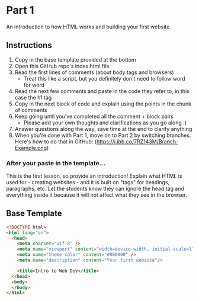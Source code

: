 # Part 1
An introduction to how HTML works and building your first website

## Instructions
1. Copy in the base template provided at the bottom
2. Open this GitHub repo's index.html file
3. Read the first lines of comments (about body tags and browsers)
    - Treat this like a script, but you definitely don't need to follow word for word
4. Read the next few comments and paste in the code they refer to, in this case the h1 tag
5. Copy in the next block of code and explain using the points in the chunk of comments
6. Keep going until you've completed all the comment + block pairs
    - Please add your own thoughts and clarifications as you go along :)
7. Answer questions along the way, save time at the end to clarify anything
8. When you're done with Part 1, move on to Part 2 by switching branches. Here's how to do that in GitHub:
    (https://i.ibb.co/7RZ143M/Branch-Example.png)

### After your paste in the template...
This is the first lesson, so provide an introduction! Explain what HTML is used for - creating websites - and it is built on "tags" for headings, paragraphs, etc. Let the students know they can ignore the head tag and everything inside it because it will not affect what they see in the browser.

## Base Template
```html
<!DOCTYPE html>
<html lang="en">
  <head>
    <meta charset="utf-8" />
    <meta name="viewport" content="width=device-width, initial-scale=1" />
    <meta name="theme-color" content="#000000" />
    <meta name="description" content="Your first website"/>

    <title>Intro to Web Dev</title>
  </head>
  <body>
  </body>
</html>
```
